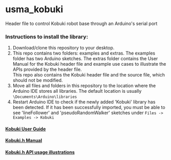 # usma_kobuki
Header file to control Kobuki robot base through an Arduino's serial port

### Instructions to install the library:
1. Download/clone this repository to your desktop.
2. This repo contains two folders: examples and extras. The examples folder has two Arduino sketches. The extras folder
contains the User Manual for the Kobuki header file and example use cases to illustrate the APIs provided by the header file.   
This repo also contains the Kobuki header file and the source file, which should not be modified. 
3. Move all files and folders in this repository to the location where the Arduino IDE stores all libraries. 
The default location is usually `\Documents\Arduino\libraries`
4. Restart Arduino IDE to check if the newly added 'Kobuki' library has been detected. If it has been successfully imported, you must be able to see 'lineFollower' and 'pseudoRandomWalker' sketches under `Files -> Examples -> Kobuki`


#### [Kobuki User Guide]()
#### [Kobuki.h Manual]()
#### [Kobuki.h API usage illustrations]()
